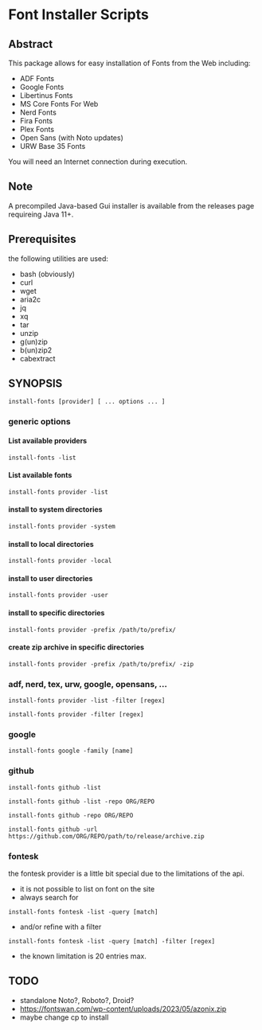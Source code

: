 # Font Installer Scripts

## Abstract

This package allows for easy installation of Fonts from the Web including:

* ADF Fonts
* Google Fonts
* Libertinus Fonts
* MS Core Fonts For Web
* Nerd Fonts
* Fira Fonts
* Plex Fonts
* Open Sans (with Noto updates)
* URW Base 35 Fonts

You will need an Internet connection during execution.

## Note

A precompiled Java-based Gui installer is available from the releases page requireing Java 11+.  

## Prerequisites

the following utilities are used:

* bash (obviously)
* curl
* wget
* aria2c
* jq
* xq
* tar
* unzip
* g(un)zip
* b(un)zip2
* cabextract

## SYNOPSIS

```
install-fonts [provider] [ ... options ... ]
```

### generic options

#### List available providers

```
install-fonts -list
```

#### List available fonts

```
install-fonts provider -list
```

#### install to system directories

```
install-fonts provider -system
```

#### install to local directories

```
install-fonts provider -local
```

#### install to user directories

```
install-fonts provider -user
```

#### install to specific directories

```
install-fonts provider -prefix /path/to/prefix/
```

#### create zip archive in  specific directories

```
install-fonts provider -prefix /path/to/prefix/ -zip
```

### adf, nerd, tex, urw, google, opensans, ...

```
install-fonts provider -list -filter [regex]
```

```
install-fonts provider -filter [regex]
```

### google

```
install-fonts google -family [name]
```

### github

```
install-fonts github -list
```

```
install-fonts github -list -repo ORG/REPO
```

```
install-fonts github -repo ORG/REPO
```

```
install-fonts github -url https://github.com/ORG/REPO/path/to/release/archive.zip
```

### fontesk

the fontesk provider is a little bit special due to the limitations of the api.

* it is not possible to list on font on the site
* always search for

```
install-fonts fontesk -list -query [match]
```

* and/or refine with a filter

```
install-fonts fontesk -list -query [match] -filter [regex]
```

* the known limitation is 20 entries max.

## TODO

* standalone Noto?, Roboto?, Droid?
* https://fontswan.com/wp-content/uploads/2023/05/azonix.zip
* maybe change cp to install

